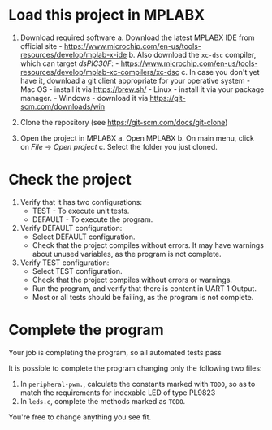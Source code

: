 # Load this project in MPLABX

1. Download required software
    a. Download the latest MPLABX IDE from official site
       - https://www.microchip.com/en-us/tools-resources/develop/mplab-x-ide
    b. Also download the `xc-dsc` compiler, which can target _dsPIC30F_:
       - https://www.microchip.com/en-us/tools-resources/develop/mplab-xc-compilers/xc-dsc
    c. In case you don't yet have it, download a git client appropriate for your operative system
       - Mac OS - install it via https://brew.sh/
       - Linux - install it via your package manager.
       - Windows - download it via https://git-scm.com/downloads/win

2. Clone the repository (see https://git-scm.com/docs/git-clone)

3. Open the project in MPLABX
   a. Open MPLABX
   b. On main menu, click on _File_ -> _Open project_
   c. Select the folder you just cloned.

# Check the project
1. Verify that it has two configurations:
   - TEST - To execute unit tests.
   - DEFAULT - To execute the program.
2. Verify DEFAULT configuration:
   - Select DEFAULT configuration.
   - Check that the project compiles without errors.
     It may have warnings about unused variables, as the program is
     not complete.
3. Verify TEST configuration:
   - Select TEST configuration.
   - Check that the project compiles without errors or warnings.
   - Run the program, and verify that there is content in UART 1 Output.
   - Most or all tests should be failing, as the program is not complete.

# Complete the program
Your job is completing the program, so all automated tests pass

It is possible to complete the program changing only the following two files:

1. In `peripheral-pwm.`, calculate the constants marked with `TODO`, so as
   to match the requirements for indexable LED of type PL9823
2. In `leds.c`, complete the methods marked as `TODO`. 
   
You're free to change anything you see fit.
